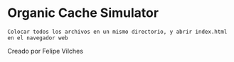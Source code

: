 # Organic Cache Simulator

```
Colocar todos los archivos en un mismo directorio, y abrir index.html en el navegador web
```
Creado por Felipe Vilches
